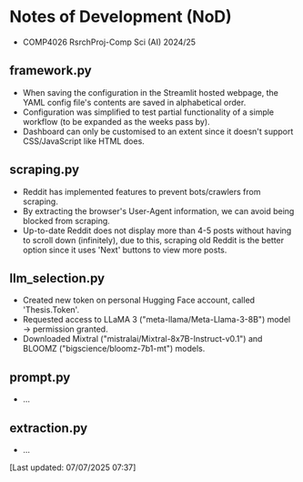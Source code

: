 # Notes of Development (NoD)
<ul>
  <li>COMP4026 RsrchProj-Comp Sci (AI)  2024/25</li>
</ul>

## framework.py
<ul>
  <li>When saving the configuration in the Streamlit hosted webpage, the YAML config file's contents are saved in alphabetical order.</li>
  <li>Configuration was simplified to test partial functionality of a simple workflow (to be expanded as the weeks pass by).</li>
  <li>Dashboard can only be customised to an extent since it doesn't support CSS/JavaScript like HTML does.</li>
</ul>

## scraping.py
<ul>
  <li>Reddit has implemented features to prevent bots/crawlers from scraping.</li>
  <li>By extracting the browser's User-Agent information, we can avoid being blocked from scraping.</li>
  <li>Up-to-date Reddit does not display more than 4-5 posts without having to scroll down (infinitely), due to this, scraping old Reddit is the better option since it uses 'Next' buttons to view more posts.</li>
</ul>

## llm_selection.py
<ul>
  <li>Created new token on personal Hugging Face account, called 'Thesis.Token'.</li>
  <li>Requested access to LLaMA 3 ("meta-llama/Meta-Llama-3-8B") model -> permission granted.</li>
  <li>Downloaded Mixtral ("mistralai/Mixtral-8x7B-Instruct-v0.1") and BLOOMZ ("bigscience/bloomz-7b1-mt") models.</li>
</ul>

## prompt.py
<ul>
  <li>...</li>
</ul>

## extraction.py
<ul>
  <li>...</li>
</ul>

[Last updated: 07/07/2025 07:37]
